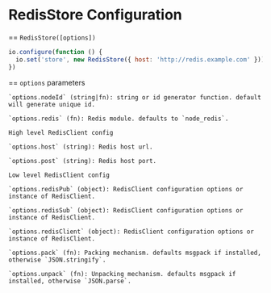 RedisStore Configuration
===

== `RedisStore([options])`

```javascript
io.configure(function () {
  io.set('store', new RedisStore({ host: 'http://redis.example.com' }))
})
```

== `options` parameters

    `options.nodeId` (string|fn): string or id generator function. default will generate unique id.

    `options.redis` (fn): Redis module. defaults to `node_redis`.

    High level RedisClient config

    `options.host` (string): Redis host url.

    `options.post` (string): Redis host port.

    Low level RedisClient config

    `options.redisPub` (object): RedisClient configuration options or instance of RedisClient.

    `options.redisSub` (object): RedisClient configuration options or instance of RedisClient.

    `options.redisClient` (object): RedisClient configuration options or instance of RedisClient.

    `options.pack` (fn): Packing mechanism. defaults msgpack if installed, otherwise `JSON.stringify`.

    `options.unpack` (fn): Unpacking mechanism. defaults msgpack if installed, otherwise `JSON.parse`.
